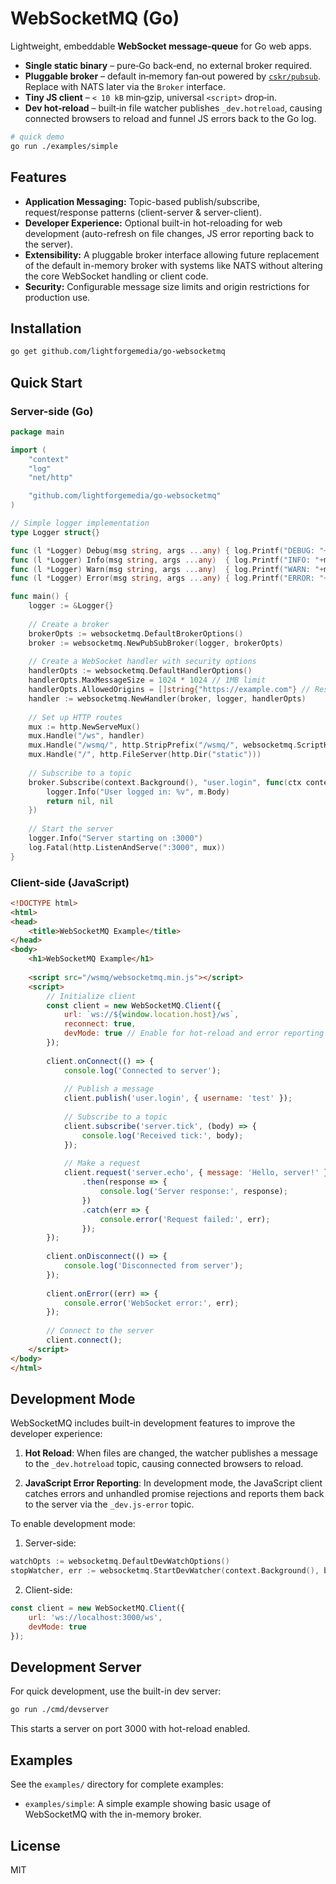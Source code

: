 # WebSocketMQ (Go)

Lightweight, embeddable **WebSocket message‑queue** for Go web apps.

* **Single static binary** – pure‑Go back‑end, no external broker required.
* **Pluggable broker** – default in‑memory fan‑out powered by [`cskr/pubsub`]. Replace with NATS later via the `Broker` interface.
* **Tiny JS client** – `< 10 kB` min‑gzip, universal `<script>` drop‑in.
* **Dev hot‑reload** – built‑in file watcher publishes `_dev.hotreload`, causing connected browsers to reload and funnel JS errors back to the Go log.

```bash
# quick demo
go run ./examples/simple
```

## Features

- **Application Messaging:** Topic-based publish/subscribe, request/response patterns (client-server & server-client).
- **Developer Experience:** Optional built-in hot-reloading for web development (auto-refresh on file changes, JS error reporting back to the server).
- **Extensibility:** A pluggable broker interface allowing future replacement of the default in-memory broker with systems like NATS without altering the core WebSocket handling or client code.
- **Security:** Configurable message size limits and origin restrictions for production use.

## Installation

```bash
go get github.com/lightforgemedia/go-websocketmq
```

## Quick Start

### Server-side (Go)

```go
package main

import (
    "context"
    "log"
    "net/http"

    "github.com/lightforgemedia/go-websocketmq"
)

// Simple logger implementation
type Logger struct{}

func (l *Logger) Debug(msg string, args ...any) { log.Printf("DEBUG: "+msg, args...) }
func (l *Logger) Info(msg string, args ...any)  { log.Printf("INFO: "+msg, args...) }
func (l *Logger) Warn(msg string, args ...any)  { log.Printf("WARN: "+msg, args...) }
func (l *Logger) Error(msg string, args ...any) { log.Printf("ERROR: "+msg, args...) }

func main() {
    logger := &Logger{}
    
    // Create a broker
    brokerOpts := websocketmq.DefaultBrokerOptions()
    broker := websocketmq.NewPubSubBroker(logger, brokerOpts)
    
    // Create a WebSocket handler with security options
    handlerOpts := websocketmq.DefaultHandlerOptions()
    handlerOpts.MaxMessageSize = 1024 * 1024 // 1MB limit
    handlerOpts.AllowedOrigins = []string{"https://example.com"} // Restrict to specific origins
    handler := websocketmq.NewHandler(broker, logger, handlerOpts)
    
    // Set up HTTP routes
    mux := http.NewServeMux()
    mux.Handle("/ws", handler)
    mux.Handle("/wsmq/", http.StripPrefix("/wsmq/", websocketmq.ScriptHandler()))
    mux.Handle("/", http.FileServer(http.Dir("static")))
    
    // Subscribe to a topic
    broker.Subscribe(context.Background(), "user.login", func(ctx context.Context, m *websocketmq.Message) (*websocketmq.Message, error) {
        logger.Info("User logged in: %v", m.Body)
        return nil, nil
    })
    
    // Start the server
    logger.Info("Server starting on :3000")
    log.Fatal(http.ListenAndServe(":3000", mux))
}
```

### Client-side (JavaScript)

```html
<!DOCTYPE html>
<html>
<head>
    <title>WebSocketMQ Example</title>
</head>
<body>
    <h1>WebSocketMQ Example</h1>
    
    <script src="/wsmq/websocketmq.min.js"></script>
    <script>
        // Initialize client
        const client = new WebSocketMQ.Client({
            url: `ws://${window.location.host}/ws`,
            reconnect: true,
            devMode: true // Enable for hot-reload and error reporting
        });
        
        client.onConnect(() => {
            console.log('Connected to server');
            
            // Publish a message
            client.publish('user.login', { username: 'test' });
            
            // Subscribe to a topic
            client.subscribe('server.tick', (body) => {
                console.log('Received tick:', body);
            });
            
            // Make a request
            client.request('server.echo', { message: 'Hello, server!' }, 5000)
                .then(response => {
                    console.log('Server response:', response);
                })
                .catch(err => {
                    console.error('Request failed:', err);
                });
        });
        
        client.onDisconnect(() => {
            console.log('Disconnected from server');
        });
        
        client.onError((err) => {
            console.error('WebSocket error:', err);
        });
        
        // Connect to the server
        client.connect();
    </script>
</body>
</html>
```

## Development Mode

WebSocketMQ includes built-in development features to improve the developer experience:

1. **Hot Reload**: When files are changed, the watcher publishes a message to the `_dev.hotreload` topic, causing connected browsers to reload.

2. **JavaScript Error Reporting**: In development mode, the JavaScript client catches errors and unhandled promise rejections and reports them back to the server via the `_dev.js-error` topic.

To enable development mode:

1. Server-side:
```go
watchOpts := websocketmq.DefaultDevWatchOptions()
stopWatcher, err := websocketmq.StartDevWatcher(context.Background(), broker, logger, watchOpts)
```

2. Client-side:
```javascript
const client = new WebSocketMQ.Client({
    url: 'ws://localhost:3000/ws',
    devMode: true
});
```

## Development Server

For quick development, use the built-in dev server:

```bash
go run ./cmd/devserver
```

This starts a server on port 3000 with hot-reload enabled.

## Examples

See the `examples/` directory for complete examples:

- `examples/simple`: A simple example showing basic usage of WebSocketMQ with the in-memory broker.

## License

MIT

[`cskr/pubsub`]: https://github.com/cskr/pubsub